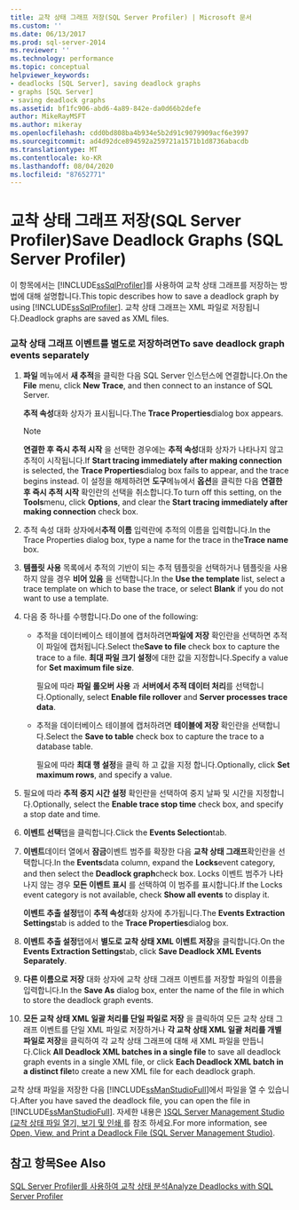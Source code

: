 ```yaml
---
title: 교착 상태 그래프 저장(SQL Server Profiler) | Microsoft 문서
ms.custom: ''
ms.date: 06/13/2017
ms.prod: sql-server-2014
ms.reviewer: ''
ms.technology: performance
ms.topic: conceptual
helpviewer_keywords:
- deadlocks [SQL Server], saving deadlock graphs
- graphs [SQL Server]
- saving deadlock graphs
ms.assetid: bf1fc906-abd6-4a89-842e-da0d66b2defe
author: MikeRayMSFT
ms.author: mikeray
ms.openlocfilehash: cdd0bd808ba4b934e5b2d91c9079909acf6e3997
ms.sourcegitcommit: ad4d92dce894592a259721a1571b1d8736abacdb
ms.translationtype: MT
ms.contentlocale: ko-KR
ms.lasthandoff: 08/04/2020
ms.locfileid: "87652771"
---
```

# <a name="save-deadlock-graphs-sql-server-profiler"></a><span data-ttu-id="cdc8d-102">교착 상태 그래프 저장(SQL Server Profiler)</span><span class="sxs-lookup"><span data-stu-id="cdc8d-102">Save Deadlock Graphs (SQL Server Profiler)</span></span>
  <span data-ttu-id="cdc8d-103">이 항목에서는 [!INCLUDE[ssSqlProfiler](../../includes/sssqlprofiler-md.md)]를 사용하여 교착 상태 그래프를 저장하는 방법에 대해 설명합니다.</span><span class="sxs-lookup"><span data-stu-id="cdc8d-103">This topic describes how to save a deadlock graph by using [!INCLUDE[ssSqlProfiler](../../includes/sssqlprofiler-md.md)].</span></span> <span data-ttu-id="cdc8d-104">교착 상태 그래프는 XML 파일로 저장됩니다.</span><span class="sxs-lookup"><span data-stu-id="cdc8d-104">Deadlock graphs are saved as XML files.</span></span>  
  
### <a name="to-save-deadlock-graph-events-separately"></a><span data-ttu-id="cdc8d-105">교착 상태 그래프 이벤트를 별도로 저장하려면</span><span class="sxs-lookup"><span data-stu-id="cdc8d-105">To save deadlock graph events separately</span></span>  
  
1.  <span data-ttu-id="cdc8d-106">**파일** 메뉴에서 **새 추적**을 클릭한 다음 SQL Server 인스턴스에 연결합니다.</span><span class="sxs-lookup"><span data-stu-id="cdc8d-106">On the **File** menu, click **New Trace**, and then connect to an instance of SQL Server.</span></span>  
  
     <span data-ttu-id="cdc8d-107">**추적 속성**대화 상자가 표시됩니다.</span><span class="sxs-lookup"><span data-stu-id="cdc8d-107">The **Trace Properties**dialog box appears.</span></span>  
  
    > [!NOTE]  
    >  <span data-ttu-id="cdc8d-108">**연결한 후 즉시 추적 시작** 을 선택한 경우에는 **추적 속성**대화 상자가 나타나지 않고 추적이 시작됩니다.</span><span class="sxs-lookup"><span data-stu-id="cdc8d-108">If **Start tracing immediately after making connection** is selected, the **Trace Properties**dialog box fails to appear, and the trace begins instead.</span></span> <span data-ttu-id="cdc8d-109">이 설정을 해제하려면 **도구**메뉴에서 **옵션**을 클릭한 다음 **연결한 후 즉시 추적 시작** 확인란의 선택을 취소합니다.</span><span class="sxs-lookup"><span data-stu-id="cdc8d-109">To turn off this setting, on the **Tools**menu, click **Options**, and clear the **Start tracing immediately after making connection** check box.</span></span>  
  
2.  <span data-ttu-id="cdc8d-110">추적 속성 대화 상자에서**추적 이름** 입력란에 추적의 이름을 입력합니다.</span><span class="sxs-lookup"><span data-stu-id="cdc8d-110">In the Trace Properties dialog box, type a name for the trace in the**Trace name** box.</span></span>  
  
3.  <span data-ttu-id="cdc8d-111">**템플릿 사용** 목록에서 추적의 기반이 되는 추적 템플릿을 선택하거나 템플릿을 사용하지 않을 경우 **비어 있음** 을 선택합니다.</span><span class="sxs-lookup"><span data-stu-id="cdc8d-111">In the **Use the template** list, select a trace template on which to base the trace, or select **Blank** if you do not want to use a template.</span></span>  
  
4.  <span data-ttu-id="cdc8d-112">다음 중 하나를 수행합니다.</span><span class="sxs-lookup"><span data-stu-id="cdc8d-112">Do one of the following:</span></span>  
  
    -   <span data-ttu-id="cdc8d-113">추적을 데이터베이스 테이블에 캡처하려면**파일에 저장** 확인란을 선택하면 추적이 파일에 캡처됩니다.</span><span class="sxs-lookup"><span data-stu-id="cdc8d-113">Select the**Save to file** check box to capture the trace to a file.</span></span> <span data-ttu-id="cdc8d-114">**최대 파일 크기 설정**에 대한 값을 지정합니다.</span><span class="sxs-lookup"><span data-stu-id="cdc8d-114">Specify a value for **Set maximum file size**.</span></span>  
  
         <span data-ttu-id="cdc8d-115">필요에 따라 **파일 롤오버 사용** 과 **서버에서 추적 데이터 처리**를 선택합니다.</span><span class="sxs-lookup"><span data-stu-id="cdc8d-115">Optionally, select **Enable file rollover** and **Server processes trace data**.</span></span>  
  
    -   <span data-ttu-id="cdc8d-116">추적을 데이터베이스 테이블에 캡처하려면 **테이블에 저장** 확인란을 선택합니다.</span><span class="sxs-lookup"><span data-stu-id="cdc8d-116">Select the **Save to table** check box to capture the trace to a database table.</span></span>  
  
         <span data-ttu-id="cdc8d-117">필요에 따라 **최대 행 설정**을 클릭 하 고 값을 지정 합니다.</span><span class="sxs-lookup"><span data-stu-id="cdc8d-117">Optionally, click **Set maximum rows**, and specify a value.</span></span>  
  
5.  <span data-ttu-id="cdc8d-118">필요에 따라 **추적 중지 시간 설정** 확인란을 선택하여 중지 날짜 및 시간을 지정합니다.</span><span class="sxs-lookup"><span data-stu-id="cdc8d-118">Optionally, select the **Enable trace stop time** check box, and specify a stop date and time.</span></span>  
  
6.  <span data-ttu-id="cdc8d-119">**이벤트 선택**탭을 클릭합니다.</span><span class="sxs-lookup"><span data-stu-id="cdc8d-119">Click the **Events Selection**tab.</span></span>  
  
7.  <span data-ttu-id="cdc8d-120">**이벤트**데이터 열에서 **잠금**이벤트 범주를 확장한 다음 **교착 상태 그래프**확인란을 선택합니다.</span><span class="sxs-lookup"><span data-stu-id="cdc8d-120">In the **Events**data column, expand the **Locks**event category, and then select the **Deadlock graph**check box.</span></span> <span data-ttu-id="cdc8d-121">Locks 이벤트 범주가 나타나지 않는 경우 **모든 이벤트 표시** 를 선택하여 이 범주를 표시합니다.</span><span class="sxs-lookup"><span data-stu-id="cdc8d-121">If the Locks event category is not available, check **Show all events** to display it.</span></span>  
  
     <span data-ttu-id="cdc8d-122">**이벤트 추출 설정**탭이 **추적 속성**대화 상자에 추가됩니다.</span><span class="sxs-lookup"><span data-stu-id="cdc8d-122">The **Events Extraction Settings**tab is added to the **Trace Properties**dialog box.</span></span>  
  
8.  <span data-ttu-id="cdc8d-123">**이벤트 추출 설정**탭에서 **별도로 교착 상태 XML 이벤트 저장**을 클릭합니다.</span><span class="sxs-lookup"><span data-stu-id="cdc8d-123">On the **Events Extraction Settings**tab, click **Save Deadlock XML Events Separately**.</span></span>  
  
9. <span data-ttu-id="cdc8d-124">**다른 이름으로 저장** 대화 상자에 교착 상태 그래프 이벤트를 저장할 파일의 이름을 입력합니다.</span><span class="sxs-lookup"><span data-stu-id="cdc8d-124">In the **Save As** dialog box, enter the name of the file in which to store the deadlock graph events.</span></span>  
  
10. <span data-ttu-id="cdc8d-125">**모든 교착 상태 XML 일괄 처리를 단일 파일로 저장** 을 클릭하여 모든 교착 상태 그래프 이벤트를 단일 XML 파일로 저장하거나 **각 교착 상태 XML 일괄 처리를 개별 파일로 저장**을 클릭하여 각 교착 상태 그래프에 대해 새 XML 파일을 만듭니다.</span><span class="sxs-lookup"><span data-stu-id="cdc8d-125">Click **All Deadlock XML batches in a single file** to save all deadlock graph events in a single XML file, or click **Each Deadlock XML batch in a distinct file**to create a new XML file for each deadlock graph.</span></span>  
  
 <span data-ttu-id="cdc8d-126">교착 상태 파일을 저장한 다음 [!INCLUDE[ssManStudioFull](../../includes/ssmanstudiofull-md.md)]에서 파일을 열 수 있습니다.</span><span class="sxs-lookup"><span data-stu-id="cdc8d-126">After you have saved the deadlock file, you can open the file in [!INCLUDE[ssManStudioFull](../../includes/ssmanstudiofull-md.md)].</span></span> <span data-ttu-id="cdc8d-127">자세한 내용은 [&#41;SQL Server Management Studio &#40;교착 상태 파일 열기, 보기 및 인쇄 ](open-view-and-print-a-deadlock-file-sql-server-management-studio.md)를 참조 하세요.</span><span class="sxs-lookup"><span data-stu-id="cdc8d-127">For more information, see [Open, View, and Print a Deadlock File &#40;SQL Server Management Studio&#41;](open-view-and-print-a-deadlock-file-sql-server-management-studio.md).</span></span>  
  
## <a name="see-also"></a><span data-ttu-id="cdc8d-128">참고 항목</span><span class="sxs-lookup"><span data-stu-id="cdc8d-128">See Also</span></span>  
 [<span data-ttu-id="cdc8d-129">SQL Server Profiler를 사용하여 교착 상태 분석</span><span class="sxs-lookup"><span data-stu-id="cdc8d-129">Analyze Deadlocks with SQL Server Profiler</span></span>](../../tools/sql-server-profiler/analyze-deadlocks-with-sql-server-profiler.md)  
  
  
